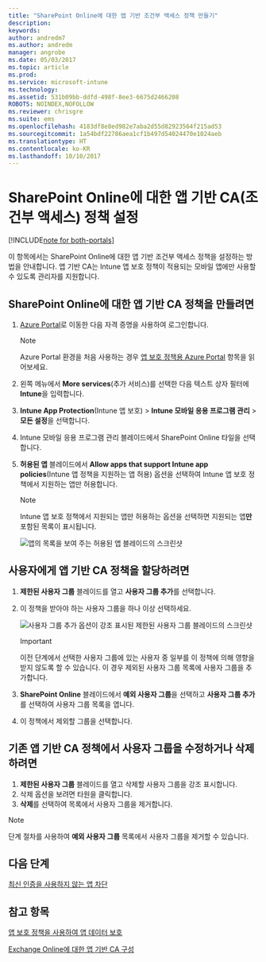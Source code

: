```yaml
---
title: "SharePoint Online에 대한 앱 기반 조건부 액세스 정책 만들기"
description: 
keywords: 
author: andredm7
ms.author: andredm
manager: angrobe
ms.date: 05/03/2017
ms.topic: article
ms.prod: 
ms.service: microsoft-intune
ms.technology: 
ms.assetid: 531b09bb-ddfd-498f-8ee3-6675d2466208
ROBOTS: NOINDEX,NOFOLLOW
ms.reviewer: chrisgre
ms.suite: ems
ms.openlocfilehash: 4183df8e8ed982e7aba2d55d82923564f215ad53
ms.sourcegitcommit: 1a54bdf22786aea1cf1b497d54024470e1024aeb
ms.translationtype: HT
ms.contentlocale: ko-KR
ms.lasthandoff: 10/10/2017
---
```

# <a name="set-up-app-based-conditional-access-ca-policies-for-sharepoint-online"></a>SharePoint Online에 대한 앱 기반 CA(조건부 액세스) 정책 설정

[!INCLUDE[note for both-portals](../includes/note-for-both-portals.md)]

이 항목에서는 SharePoint Online에 대한 앱 기반 조건부 액세스 정책을 설정하는 방법을 안내합니다. 앱 기반 CA는 Intune 앱 보호 정책이 적용되는 모바일 앱에만 사용할 수 있도록 관리자를 지원합니다.

## <a name="to-create-the-app-based-ca-policy-for-sharepoint-online"></a>SharePoint Online에 대한 앱 기반 CA 정책을 만들려면

1. [Azure Portal](https://portal.azure.com)로 이동한 다음 자격 증명을 사용하여 로그인합니다.

    > [!NOTE]
    > Azure Portal 환경을 처음 사용하는 경우 [앱 보호 정책용 Azure Portal](azure-portal-for-microsoft-intune-mam-policies.md) 항목을 읽어보세요.

2. 왼쪽 메뉴에서 **More services**(추가 서비스)를 선택한 다음 텍스트 상자 필터에 **Intune**을 입력합니다.

3. **Intune App Protection**(Intune 앱 보호) > **Intune 모바일 응용 프로그램 관리** > **모든 설정**을 선택합니다.

4. Intune 모바일 응용 프로그램 관리 블레이드에서 SharePoint Online 타일을 선택합니다.

5. **허용된 앱** 블레이드에서 **Allow apps that support Intune app policies**(Intune 앱 정책을 지원하는 앱 허용) 옵션을 선택하여 Intune 앱 보호 정책에서 지원하는 앱만 허용합니다.

    > [!NOTE] 
    > Intune 앱 보호 정책에서 지원되는 앱만 허용하는 옵션을 선택하면 지원되는 앱**만** 포함된 목록이 표시됩니다.

    ![앱의 목록을 보여 주는 허용된 앱 블레이드의 스크린샷](../media/mam-ca-spo-allowed-apps.png)

## <a name="to-assign-app-based-ca-policies-to-your-users"></a>사용자에게 앱 기반 CA 정책을 할당하려면

1. **제한된 사용자 그룹** 블레이드를 열고 **사용자 그룹 추가**를 선택합니다.

2. 이 정책을 받아야 하는 사용자 그룹을 하나 이상 선택하세요.

    ![사용자 그룹 추가 옵션이 강조 표시된 제한된 사용자 그룹 블레이드의 스크린샷](../media/mam-ca-spo-restricted-groups.png)

    > [!IMPORTANT] 
    > 이전 단계에서 선택한 사용자 그룹에 있는 사용자 중 일부를 이 정책에 의해 영향을 받지 않도록 할 수 있습니다. 이 경우 제외된 사용자 그룹 목록에 사용자 그룹을 추가합니다. 

3. **SharePoint Online** 블레이드에서 **예외 사용자 그룹**을 선택하고 **사용자 그룹 추가**를 선택하여 사용자 그룹 목록을 엽니다.

4. 이 정책에서 제외할 그룹을 선택합니다.  

## <a name="to-modify-or-delete-user-groups-from-an-existing-app-based-ca-policy"></a>기존 앱 기반 CA 정책에서 사용자 그룹을 수정하거나 삭제하려면

1. **제한된 사용자 그룹** 블레이드를 열고 삭제할 사용자 그룹을 강조 표시합니다.
2. 삭제 옵션을 보려면 타원을 클릭합니다.
3. **삭제**를 선택하여 목록에서 사용자 그룹을 제거합니다.

> [!NOTE] 
> 단계 절차를 사용하여 **예외 사용자 그룹** 목록에서 사용자 그룹을 제거할 수 있습니다.

## <a name="next-steps"></a>다음 단계

[최신 인증을 사용하지 않는 앱 차단](block-apps-with-no-modern-authentication.md)

## <a name="see-also"></a>참고 항목

[앱 보호 정책을 사용하여 앱 데이터 보호](protect-app-data-using-mobile-app-management-policies-with-microsoft-intune.md)

[Exchange Online에 대한 앱 기반 CA 구성](mam-ca-for-exchange-online.md)
